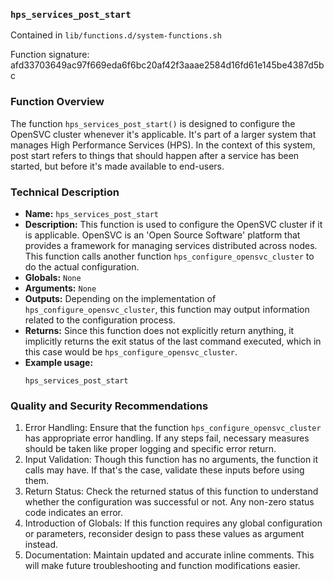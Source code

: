 ### `hps_services_post_start`

Contained in `lib/functions.d/system-functions.sh`

Function signature: afd33703649ac97f669eda6f6bc20af42f3aaae2584d16fd61e145be4387d5bc

### Function Overview

The function `hps_services_post_start()` is designed to configure the OpenSVC cluster whenever it's applicable. It's part of a larger system that manages High Performance Services (HPS). In the context of this system, post start refers to things that should happen after a service has been started, but before it's made available to end-users.

### Technical Description

- **Name:** `hps_services_post_start`
- **Description:** This function is used to configure the OpenSVC cluster if it is applicable. OpenSVC is an 'Open Source Software' platform that provides a framework for managing services distributed across nodes. This function calls another function `hps_configure_opensvc_cluster` to do the actual configuration.
- **Globals:** `None`
- **Arguments:** `None` 
- **Outputs:** Depending on the implementation of `hps_configure_opensvc_cluster`, this function may output information related to the configuration process.
- **Returns:** Since this function does not explicitly return anything, it implicitly returns the exit status of the last command executed, which in this case would be `hps_configure_opensvc_cluster`.
- **Example usage:** 
    ```
    hps_services_post_start
    ```
### Quality and Security Recommendations
1. Error Handling: Ensure that the function `hps_configure_opensvc_cluster` has appropriate error handling. If any steps fail, necessary measures should be taken like proper logging and specific error return.
2. Input Validation: Though this function has no arguments, the function it calls may have. If that's the case, validate these inputs before using them.
3. Return Status: Check the returned status of this function to understand whether the configuration was successful or not. Any non-zero status code indicates an error.
4. Introduction of Globals: If this function requires any global configuration or parameters, reconsider design to pass these values as argument instead.
5. Documentation: Maintain updated and accurate inline comments. This will make future troubleshooting and function modifications easier.

